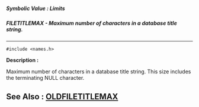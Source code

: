 ##### Symbolic Value : Limits
##### FILETITLEMAX - Maximum number of characters in a database title string.
---
```
#include <names.h>
```
**Description :**

Maximum number of characters in a database title string.  This size includes 
the terminating NULL character.

**See Also :**
[OLDFILETITLEMAX](/domino-c-api-docs/reference/Symb/OLDFILETITLEMAX)
---
